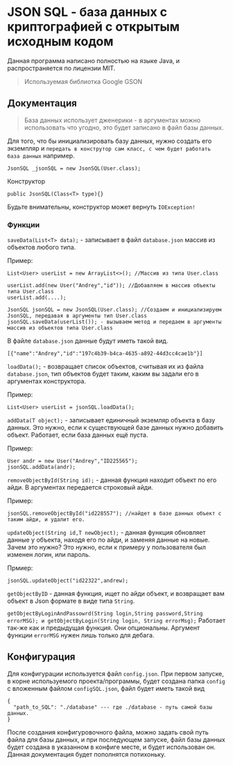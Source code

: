 # JSON SQL - база данных с криптографией с открытым исходным кодом
Данная программа написано полностью на языке Java, и распространяется по лицензии MIT.
>Используемая библиотка Google GSON

## Документация

>База данных использует дженерики - в аргументах можно использовать что угодно, это будет записано в файл базы данных.

Для того, что бы инициализировать базу данных, нужно создать его экземпляр и `передать в конструтор сам класс, с чем будет работать база данных` например.
```
JsonSQL _jsonSQL = new JsonSQL(User.class);
```

Конструктор
```
public JsonSQL(Class<T> type){}
```

 
Будьте внимательны, конструктор может вернуть `IOException!`

### Функции
`saveData(List<T> data);`  - записывает в файл `database.json` массив из объектов любого типа.

Пример:
```
List<User> userList = new ArrayList<>(); //Массив из типа User.class

userList.add(new User("Andrey","id")); //Добавляем в массив объекты типа User.class
userList.add(....);

JsonSQL jsonSQL = new JsonSQL(User.class); //Создаем и инициализируем JsonSQL, передавая в аргументы тип User.class
jsonSQL.saveData(userList()); - вызываем метод и передаем в аргументы массив из объектов типа User.class
```
В файле `database.json` данные будут иметь такой вид.
```
[{"name":"Andrey","id":"197c4b39-b4ca-4635-a892-44d3cc4cae1b"}]
```

`loadData();` - возвращает список объектов, считывая их из файла `database.json`, тип объектов будет таким, каким вы задали его в аргументах конструктора.

Пример:
```
List<User> userList = jsonSQL.loadData();
```

`addData(T object);` - записывает единичный экземляр объекта в базу данных. Это нужно, если к существующей базе данных нужно добавить объект. Работает, если база данных ещё пуста.

Пример:

```
User andr = new User("Andrey","ID225565");
jsonSQL.addData(andr);
```
`removeObjectById(String id);` - данная функция находит объект по его айди. В аргументах передается строковый айди.

Пример:

```
jsonSQL.removeObjectById("id228557"); //найдет в базе данных объект с таким айди, и удалит его.
```

`updateObject(String id,T newObject);` - данная функция обновляет данные у объекта, находя его по айди, и заменяя данные на новые. Зачем это нужно? Это нужно, если к примеру у пользователя был изменен логин, или пароль.

Прмиер:

```
jsonSQL.updateObject("id22322",andrew);
```

`getObjectByID` - данная функция, ищет по айди объект, и возвращает вам объект в Json формате в виде типа `String`.

`getObjectByLoginAndPassowrd(String login,String password,String errorMSG); и getObjectByLogin(String login, String errorMsg);` Работает так-же как и предыдущая функция. Они опциональны.
Аргумент функции `errorMSG` нужен лишь только для дебага.

## Конфигурация
Для конфигурации используется файл `config.json`.
При первом запуске, в корне используемого проекта/программы, будет создана папка `config` с вложенным файлом `configSQL.json`, файл будет иметь такой вид
```
{
  "path_to_SQL": "./database" --- где ./database - путь самой базы данных.
}
```
После создания конфигуровочного файла, можно задать свой путь файла для базы данных, и при последующем запуске, файл базы данных будет создана в указанном в конфиге месте, и будет использован он.
Данная документация будет пополнятся потихоньку.
